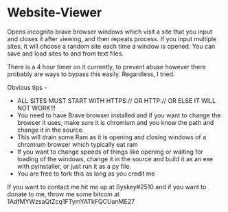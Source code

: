 # Website-Viewer
Opens incognito brave browser windows which visit a site that you input and closes it after viewing, and then repeats process. If you input multiple sites, it will choose a random site each time a window is opened. You can save and load sites to and from text files.

There is a 4 hour timer on it currently, to prevent abuse however there probably are ways to bypass this easily. Regardless, I tried. 

Obvious tips - 
- ALL SITES MUST START WITH HTTPS:// OR HTTP:// OR ELSE IT WILL NOT WORK!!!
- You need to have Brave browser installed and if you want to change the browser it uses, make sure it is chromium and you know the path and change it in the source.
- This will drain some Ram as it is opening and closing windows of a chromium browser which typically eat ram
- If you want to change speeds of things like opening or waiting for loading of the windows, change it in the source and build it as an exe with pyinstaller, or just run it as a py file.
- You are free to fork this as long as you credit me

If you want to contact me hit me up at Syskey#2510 and if you want to donate to me, throw me some bitcoin at 1AdfMYWzsaQtZcq1FTymYATkFQCUanME27
